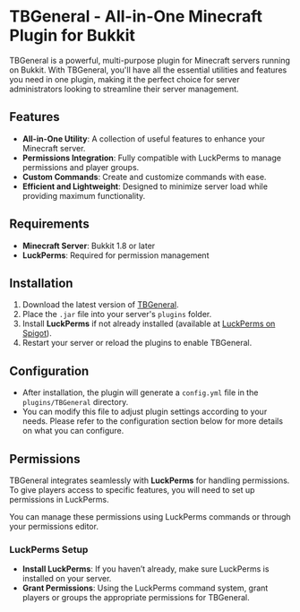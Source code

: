 # TBGeneral - All-in-One Minecraft Plugin for Bukkit

TBGeneral is a powerful, multi-purpose plugin for Minecraft servers running on Bukkit. With TBGeneral, you'll have all the essential utilities and features you need in one plugin, making it the perfect choice for server administrators looking to streamline their server management.

## Features

- **All-in-One Utility**: A collection of useful features to enhance your Minecraft server.
- **Permissions Integration**: Fully compatible with LuckPerms to manage permissions and player groups.
- **Custom Commands**: Create and customize commands with ease.
- **Efficient and Lightweight**: Designed to minimize server load while providing maximum functionality.

## Requirements

- **Minecraft Server**: Bukkit 1.8 or later
- **LuckPerms**: Required for permission management

## Installation

1. Download the latest version of [TBGeneral](https://github.com/Thebestharrison1221/TBGeneral/).
2. Place the `.jar` file into your server's `plugins` folder.
3. Install **LuckPerms** if not already installed (available at [LuckPerms on Spigot](https://www.spigotmc.org/resources/luckperms.2143/)).
4. Restart your server or reload the plugins to enable TBGeneral.

## Configuration

- After installation, the plugin will generate a `config.yml` file in the `plugins/TBGeneral` directory.
- You can modify this file to adjust plugin settings according to your needs. Please refer to the configuration section below for more details on what you can configure.

## Permissions

TBGeneral integrates seamlessly with **LuckPerms** for handling permissions. To give players access to specific features, you will need to set up permissions in LuckPerms. 
  
You can manage these permissions using LuckPerms commands or through your permissions editor.

### LuckPerms Setup

- **Install LuckPerms**: If you haven’t already, make sure LuckPerms is installed on your server.
- **Grant Permissions**: Using the LuckPerms command system, grant players or groups the appropriate permissions for TBGeneral.
